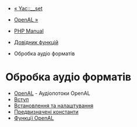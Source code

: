 - [« Yac::\_\_set](yac.setter.md)
- [OpenAL »](book.openal.md)

- [PHP Manual](index.md)
- [Довідник функцій](funcref.md)
- Обробка аудіо форматів

# Обробка аудіо форматів

- [OpenAL](book.openal.md) - Аудіопотоки OpenAL
- [Вступ](intro.openal.md)
- [Встановлення та налаштування](openal.setup.md)
- [Предвизначені константи](openal.constants.md)
- [Функції OpenAL](ref.openal.md)
